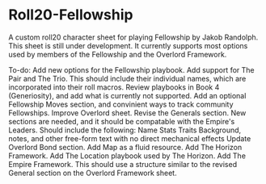 # Roll20-Fellowship

A custom roll20 character sheet for playing Fellowship by Jakob Randolph.
This sheet is still under development. It currently supports most options used by members of the Fellowship and the Overlord Framework.

To-do:
  Add new options for the Fellowship playbook.
    Add support for The Pair and The Trio.
      This should include their individual names, which are incorporated into their roll macros.
    Review playbooks in Book 4 (Generiosity), and add what is currently not supported.
    Add an optional Fellowship Moves section, and convinient ways to track community Fellowships. 
  Improve Overlord sheet.
    Revise the Generals section. New sections are needed, and it should be compatable with the Empire's Leaders. Should include the following:
      Name
      Stats
      Traits
      Background, notes, and other free-form text with no direct mechanical effects
    Update Overlord Bond section.
  Add Map as a fluid resource. 
  Add The Horizon Framework.
  Add The Location playbook used by The Horizon.
  Add The Empire Framework.
    This should use a structure similar to the revised General section on the Overlord Framework sheet. 
